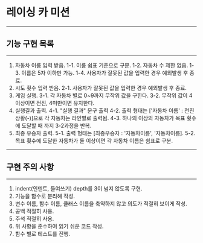 # 레이싱 카 미션
------------------------
## 기능 구현 목록
-------------------------

1. 자동차 이름 입력 받음.
    1-1. 이름 쉼표 기준으로 구분.
    1-2. 자동차 수 제한 없음.
    1-3. 이름은 5자 이하만 가능.
    1-4. 사용자가 잘못된 값을 입력한 경우 예외발생 후 종료.
2. 시도 횟수 입력 받음.
    2-1. 사용자가 잘못된 값을 입력한 경우 예외발생 후 종료.
3. 게임 실행.
    3-1. 각 자동차 별로 0~9까지 무작위 값을 구한다.
    3-2. 무작위 값이 4이상이면 전진, 4미만이면 유지한다.     
4. 실행결과 출력.
    4-1. "실행 결과" 문구 출력
    4-2. 출력 형태는 ['자동차 이름' : 전진상황(-)]으로 각 자동차는 라인별로 출력됨.
    4-3. 하나의 이상의 자동차가 목표 횟수에 도달할 때 까지 3-2과정을 반복.
5. 최종 우승자 출력.
    5-1. 출력 형태는 [최종우승자 : '자동차이름', '자동차이름].
    5-2. 목표 횟수에 도달한 자동차가 둘 이상이면 각 자동차 이름은 쉼표로 구분.

----------------------------------
## 구현 주의 사항
-----------------------------------
1. indent(인덴트, 들여쓰기) depth를 3이 넘지 않도록 구현.
2. 기능을 함수로 분리해 작성.
3. 변수 이름, 함수 이름, 클래스 이름을 축약하지 않고 의도가 적절히 보이게 작성.
4. 공백 적절히 사용.
5. 주석 적절히 사용.
6. 위 사항을 준수하여 읽기 쉬운 코드 작성.
7. 함수 별로 테스트를 진행.